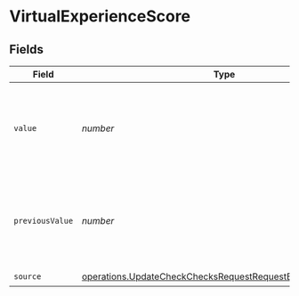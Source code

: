 # VirtualExperienceScore


## Fields

| Field                                                                                                                                    | Type                                                                                                                                     | Required                                                                                                                                 | Description                                                                                                                              | Example                                                                                                                                  |
| ---------------------------------------------------------------------------------------------------------------------------------------- | ---------------------------------------------------------------------------------------------------------------------------------------- | ---------------------------------------------------------------------------------------------------------------------------------------- | ---------------------------------------------------------------------------------------------------------------------------------------- | ---------------------------------------------------------------------------------------------------------------------------------------- |
| `value`                                                                                                                                  | *number*                                                                                                                                 | :heavy_check_mark:                                                                                                                       | The calculated Virtual Experience Score value, between 0 and 100                                                                         | 30                                                                                                                                       |
| `previousValue`                                                                                                                          | *number*                                                                                                                                 | :heavy_minus_sign:                                                                                                                       | A previous Virtual Experience Score value to display a delta, between 0 and 100                                                          | 35                                                                                                                                       |
| `source`                                                                                                                                 | [operations.UpdateCheckChecksRequestRequestBodyOutputSource](../../models/operations/updatecheckchecksrequestrequestbodyoutputsource.md) | :heavy_check_mark:                                                                                                                       | N/A                                                                                                                                      |                                                                                                                                          |